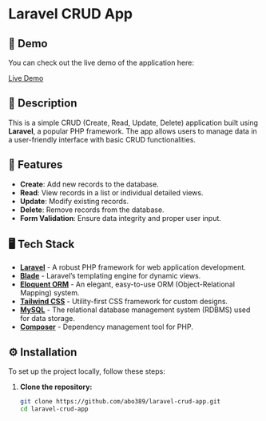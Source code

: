 # Laravel CRUD App

## 🚀 Demo

You can check out the live demo of the application here:

[Live Demo](https://your-live-demo-link.com)


## 📖 Description

This is a simple CRUD (Create, Read, Update, Delete) application built using **Laravel**, a popular PHP framework. The app allows users to manage data in a user-friendly interface with basic CRUD functionalities.


## 🌟 Features

- **Create**: Add new records to the database.
- **Read**: View records in a list or individual detailed views.
- **Update**: Modify existing records.
- **Delete**: Remove records from the database.
- **Form Validation**: Ensure data integrity and proper user input.


## 🖥️ Tech Stack

- **[Laravel](https://laravel.com/)** - A robust PHP framework for web application development.
- **[Blade](https://laravel.com/docs/8.x/blade)** - Laravel’s templating engine for dynamic views.
- **[Eloquent ORM](https://laravel.com/docs/8.x/eloquent)** - An elegant, easy-to-use ORM (Object-Relational Mapping) system.
- **[Tailwind CSS](https://tailwindcss.com/)** - Utility-first CSS framework for custom designs.
- **[MySQL](https://www.mysql.com/)** - The relational database management system (RDBMS) used for data storage.
- **[Composer](https://getcomposer.org/)** - Dependency management tool for PHP.


## ⚙️ Installation

To set up the project locally, follow these steps:

1. **Clone the repository:**

   ```bash
   git clone https://github.com/abo389/laravel-crud-app.git
   cd laravel-crud-app

